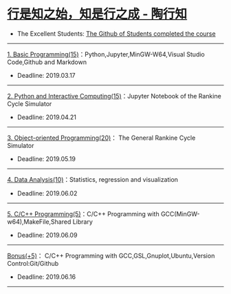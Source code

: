 # [行是知之始，知是行之成 - 陶行知](http://yuedu.163.com/source/2963f558d8cc47dda31faa19c4e776e9_4)

* The Excellent Students: [The Github of Students completed the course](./TheGithubofStudents.md) 

---

[1. Basic Programming(15)](https://github.com/PySEE/Practices/tree/S2019/P1)：Python,Jupyter,MinGW-W64,Visual Studio Code,Github and Markdown

* Deadline: 2019.03.17

---

[2. Python and Interactive Computing(15)](https://github.com/PySEE/Practices/tree/S2019/P2)：Jupyter Notebook of the Rankine Cycle Simulator 

* Deadline: 2019.04.21

---

[3. Object-oriented Programming(20)](https://github.com/PySEE/Practices/tree/S2019/P3)： The General Rankine Cycle Simulator

* Deadline: 2019.05.19
---

[4. Data Analysis(10)](https://github.com/PySEE/Practices/tree/S2019/P4)：Statistics, regression and visualization

* Deadline: 2019.06.02

---

[5. C/C++ Programming(5)](https://github.com/PySEE/Practices/tree/S2019/P5)：C/C++ Programming with GCC(MinGW-w64),MakeFile,Shared Library

* Deadline: 2019.06.09
---

[Bonus(+5)](https://github.com/PySEE/Practices/tree/S2019/Bonus)： C/C++ Programming with GCC,GSL,Gnuplot,Ubuntu,Version Control:Git/Github 

* Deadline: 2019.06.16

---